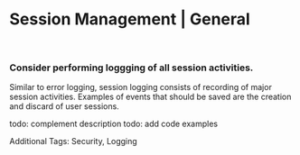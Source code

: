 # Session Management | General
<br>


### Consider performing loggging of all session activities.

Similar to error logging, session logging consists of recording of major session activities. Examples of events that should be saved are the creation and discard of user
sessions.

todo: complement description
todo: add code examples

Additional Tags: Security, Logging
<br>

